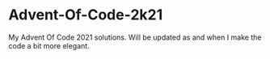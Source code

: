 # Advent-Of-Code-2k21 
My Advent Of Code 2021 solutions.
Will be updated as and when I make the code a bit more elegant.
